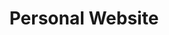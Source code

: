---
title: 'Personal Website'
description: 'My personal corner of internet, built with Astro JS'
tags: ['Astro','Tailwind CSS', 'JavaScript']
---